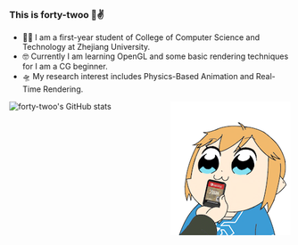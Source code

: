 ### This is forty-twoo 🐯✌️

- 🕵️‍♀️ I am a first-year student of College of Computer Science and Technology at Zhejiang University. 
- 🤓 Currently I am learning OpenGL and some basic rendering techniques for I am a CG beginner.
- 🛸 My research interest includes Physics-Based Animation and Real-Time Rendering.
<img align="right" src="https://github.com/forty-twoo/forty-twoo/blob/main/pic.GIF" />


![forty-twoo's GitHub stats](https://github-readme-stats.vercel.app/api?username=forty-twoo&show_icons=true)


